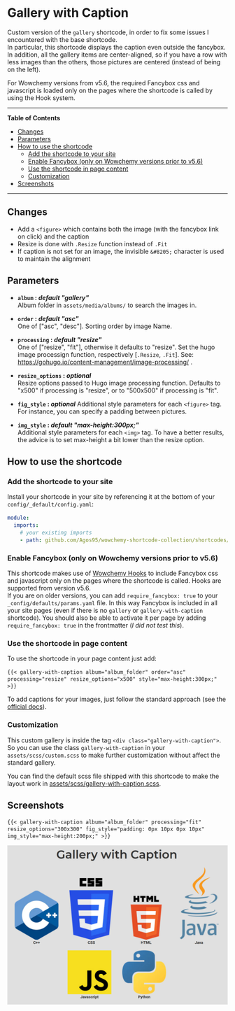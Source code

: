 # Gallery with Caption

Custom version of the `gallery` shortcode, in order to fix some issues I encountered with the base shortcode.  
In particular, this shortcode displays the caption even outside the fancybox. In addition, all the gallery items are center-aligned, so if you have a row with less images than the others, those pictures are centered (instead of being on the left).

For Wowchemy versions from v5.6, the required Fancybox css and javascript is loaded only on the pages where the shortcode is called by using the Hook system.

---

**Table of Contents**

- [Changes](#changes)
- [Parameters](#parameters)
- [How to use the shortcode](#how-to-use-the-shortcode)
    - [Add the shortcode to your site](#add-the-shortcode-to-your-site)
    - [Enable Fancybox (only on Wowchemy versions prior to v5.6)](#enable-fancybox-only-on-wowchemy-versions-prior-to-v56)
    - [Use the shortcode in page content](#use-the-shortcode-in-page-content)
    - [Customization](#customization)
- [Screenshots](#screenshots)

---

## Changes

- Add a `<figure>` which contains both the image (with the fancybox link on click) and the caption
- Resize is done with `.Resize` function instead of `.Fit`
- If caption is not set for an image, the invisible `&#8205;` character is used to maintain the alignment


## Parameters

- **`album` : *default "gallery"***  
    Album folder in `assets/media/albums/` to search the images in.

- **`order` : *default "asc"***  
    One of ["asc", "desc"]. Sorting order by image Name.

- **`processing` : *default "resize"***  
    One of ["resize", "fit"], otherwise it defaults to "resize".
    Set the hugo image processign function, respectively [`.Resize`, `.Fit`].
    See: https://gohugo.io/content-management/image-processing/ .

- **`resize_options` : *optional***  
    Resize options passed to Hugo image processing function.
    Defaults to "x500" if processing is "resize",
    or to "500x500" if processing is "fit".

- **`fig_style` : *optional***
    Additional style parameters for each `<figure>` tag.
    For instance, you can specify a padding between pictures.

- **`img_style` : *default "max-height:300px;"***  
    Additional style parameters for each `<img>` tag.
    To have a better results, the advice is to set max-height a bit lower than the resize option.

## How to use the shortcode

### Add the shortcode to your site

Install your shortcode in your site by referencing it at the bottom of your `config/_default/config.yaml`:

```yaml
module:
  imports:
    # your existing imports
    - path: github.com/Agos95/wowchemy-shortcode-collection/shortcodes/gallery-with-caption
```

### Enable Fancybox (only on Wowchemy versions prior to v5.6)

This shortcode makes use of [Wowchemy Hooks](https://wowchemy.com/docs/hugo-tutorials/extending-wowchemy/#hooks) to include Fancybox css and javascript only on the pages where the shortcode is called. Hooks are supported from version v5.6.  
If you are on older versions, you can add `require_fancybox: true` to your `_config/defaults/params.yaml` file. In this way Fancybox is included in all your site pages (even if there is no `gallery` or `gallery-with-caption` shortcode). You should also be able to activate it per page by adding `require_fancybox: true` in the frontmatter (*I did not test this*).

### Use the shortcode in page content

To use the shortcode in your page content just add:

```
{{< gallery-with-caption album="album_folder" order="asc" processing="resize" resize_options="x500" style="max-height:300px;" >}}
```

To add captions for your images, just follow the standard approach (see the [official docs](https://wowchemy.com/docs/content/writing-markdown-latex/#image-gallery)).

### Customization

This custom gallery is inside the tag `<div class="gallery-with-caption">`. So you can use the class `gallery-with-caption` in your `assets/scss/custom.scss` to make further customization without affect the standard gallery.

You can find the default scss file shipped with this shortcode to make the layout work in [assets/scss/gallery-with-caption.scss](./assets/scss/gallery-with-caption.scss).

## Screenshots

```
{{< gallery-with-caption album="album_folder" processing="fit" resize_options="300x300" fig_style="padding: 0px 10px 0px 10px" img_style="max-height:200px;" >}}
```

![gallery-with-caption](../../img/gallery-with-caption/gallery-with-caption.png)